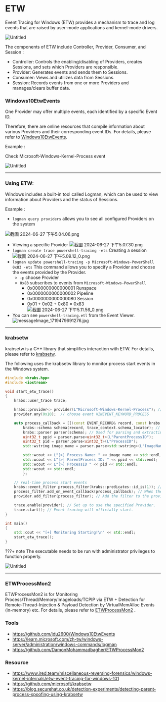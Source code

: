 # ETW

Event Tracing for Windows (ETW) provides a mechanism to trace and log events that are raised by user-mode applications and kernel-mode drivers.

![Untitled](../../assets/ETW/ETWArch.png)

The components of ETW include Controller, Provider, Consumer, and Session :

- Controller: Controls the enabling/disabling of Providers, creates Sessions, and sets which Providers are responsible.
- Provider: Generates events and sends them to Sessions.
- Consumer: Views and utilizes data from Sessions.
- Session: Records events from one or more Providers and manages/clears buffer data.

### **Windows10EtwEvents**

One Provider may offer multiple events, each identified by a specific Event ID.

Therefore, there are online resources that compile information about various Providers and their corresponding event IDs. For details, please refer to [Windows10EtwEvents](https://github.com/jdu2600/Windows10EtwEvents/tree/main).

Example :

Check Microsoft-Windows-Kernel-Process event

![Untitled](../../assets/ETW/Win10etwevent.png)

---

### Using ETW:

Windows includes a built-in tool called Logman, which can be used to view information about Providers and the status of Sessions.

Example :

- `logman query providers` allows you to see all configured Providers on the system

![截圖 2024-06-27 下午5.04.06.png](../../assets/ETW/logman1.png)

- Viewing a specific Provider
  ![截圖 2024-06-27 下午5.07.30.png](../../assets/ETW/logman2.png)
- `logman create trace powershell-tracing -ets` Creating a session
  ![截圖 2024-06-27 下午5.09.12_0.png](../../assets/ETW/logman3.png)
- `logman update powershell-tracing -p Microsoft-Windows-PowerShell 0x83 -ets`
  This command allows you to specify a Provider and choose the events provided by the Provider.
  - `-p` choose Provider
  - `0x83` subscribes to events from `Microsoft-Windows-PowerShell`
    - 0x0000000000000001 Runspace
    - 0x0000000000000002 Pipeline
    - 0x0000000000000080 Session
    - 0x01 + 0x02 + 0x80 = 0x83
      ![截圖 2024-06-27 下午5.11.56_0.png](../../assets/ETW/logman4.png)
- You can see `powershell-tracing.etl` from the Event Viewer.
  ![messageImage_1719479691276.jpg](../../assets/ETW/EventViewer.jpg)

---

### krabsetw

krabsetw is a C++ library that simplifies interaction with ETW. For details, please refer to [krabsetw](https://github.com/microsoft/krabsetw).

The following uses the krabsetw library to monitor process start events in the Windows system.

```cpp
#include <krabs.hpp>
#include <iostream>

void start_etw_trace()
{
    krabs::user_trace trace;

    krabs::provider<> provider(L"Microsoft-Windows-Kernel-Process"); //choose Provider
    provider.any(0x10);  // choose event WINEVENT_KEYWORD_PROCESS

    auto process_callback = [](const EVENT_RECORD& record, const krabs::trace_context& trace_context) {
        krabs::schema schema(record, trace_context.schema_locator); // Definition of file structure
        krabs::parser parser(schema); // Used for parsing and extracting specific property values from event logs.
        uint32_t ppid = parser.parse<uint32_t>(L"ParentProcessID");
        uint32_t pid = parser.parse<uint32_t>(L"ProcessID");
        std::wstring image_name = parser.parse<std::wstring>(L"ImageName");

        std::wcout << L"[>] Process Name: " << image_name << std::endl;
        std::wcout << L"[>] ParentProcess ID: " << ppid << std::endl;
        std::wcout << L"[>] ProcessID " << pid << std::endl;
        std::wcout << std::endl;
        };

    // real-time process start events
    krabs::event_filter process_filter(krabs::predicates::id_is(1)); // Only capture events with ID 1.
    process_filter.add_on_event_callback(process_callback); // When the filter captures an event, it will be passed to a callback for processing.
    provider.add_filter(process_filter); // Add the filter to the provider.

    trace.enable(provider); // Set up to use the specified Provider.
    trace.start(); // Event tracing will officially start.
}

int main()
{
    std::cout << "[+] Monitoring Starting!\n" << std::endl;
    start_etw_trace();
}
```

???+ note
    The executable needs to be run with administrator privileges to function properly.

![Untitled](../../assets/ETW/krebsetw.png)

---

### ETWProcessMon2

ETWProcessMon2 is for Monitoring Process/Thread/Memory/Imageloads/TCPIP via ETW + Detection for Remote-Thread-Injection & Payload Detection by VirtualMemAlloc Events (in-memory) etc. For details, please refer to [ETWProcessMon2](https://github.com/DamonMohammadbagher/ETWProcessMon2) .

### **Tools**

- https://github.com/jdu2600/Windows10EtwEvents
- https://learn.microsoft.com/zh-tw/windows-server/administration/windows-commands/logman
- https://github.com/DamonMohammadbagher/ETWProcessMon2

### **Resource**

- https://www.ired.team/miscellaneous-reversing-forensics/windows-kernel-internals/etw-event-tracing-for-windows-101
- https://github.com/microsoft/krabsetw
- https://blog.securehat.co.uk/detection-experiments/detecting-parent-process-spoofing-using-krabsetw
